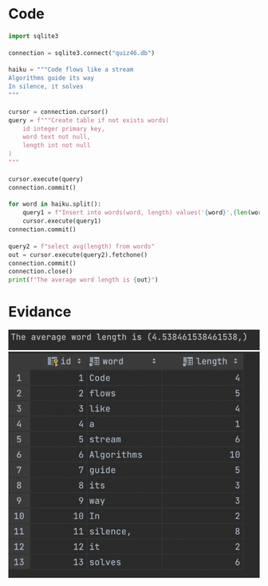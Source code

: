 # Code
```.py
import sqlite3

connection = sqlite3.connect("quiz46.db")

haiku = """Code flows like a stream
Algorithms guide its way
In silence, it solves
"""

cursor = connection.cursor()
query = f"""Create table if not exists words(
    id integer primary key,
    word text not null,
    length int not null
)
"""

cursor.execute(query)
connection.commit()

for word in haiku.split():
    query1 = f"Insert into words(word, length) values('{word}',{len(word)})"
    cursor.execute(query1)
connection.commit()

query2 = f"select avg(length) from words"
out = cursor.execute(query2).fetchone()
connection.commit()
connection.close()
print(f"The average word length is {out}")
```

# Evidance
![](https://github.com/MeisaChi/Unit3_repo/blob/main/Sceenshots/quiz46.png)
![](https://github.com/MeisaChi/Unit3_repo/blob/main/Sceenshots/quiz46_2.png)
